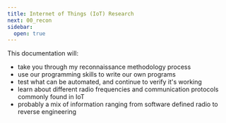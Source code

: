 ```yaml
---
title: Internet of Things (IoT) Research
next: 00_recon
sidebar:
  open: true
---
```


This documentation will:

- take you through my reconnaissance methodology process
- use our programming skills to write our own programs
- test what can be automated, and continue to verify it's working
- learn about different radio frequencies and communication protocols commonly found in IoT
- probably a mix of information ranging from software defined radio to reverse engineering


